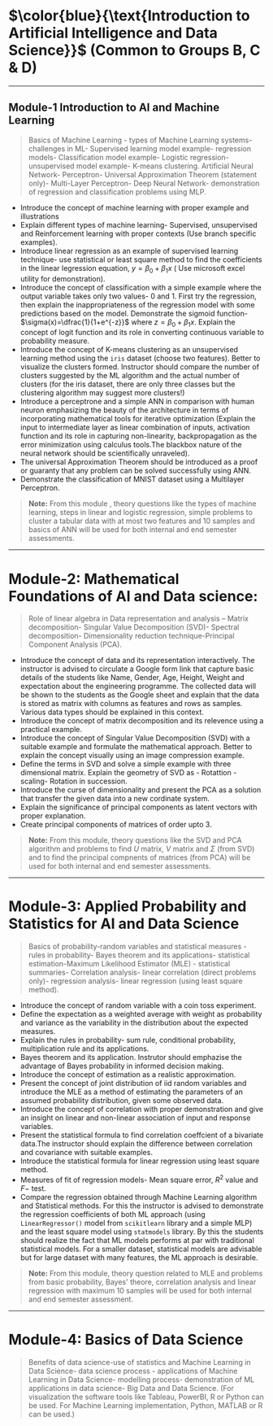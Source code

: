 # $\color{blue}{\text{Introduction to Artificial Intelligence and Data Science}}$ (Common to Groups B, C & D)

----
## Module-1 Introduction to AI and Machine Learning
>Basics of Machine Learning - types of Machine Learning systems-challenges in ML- Supervised learning model example- regression models- Classification model example- Logistic regression-unsupervised model example- K-means clustering. Artificial Neural Network- Perceptron- Universal Approximation Theorem (statement only)- Multi-Layer Perceptron- Deep Neural Network- demonstration of regression and classification problems using MLP.

- Introduce the concept of machine learning with proper example and illustrations
- Explain different types of machine learning- Supervised, unsupervised and Reinforcement learning with proper contexts (Use branch specific examples).
- Introduce linear regression as an example of supervised learning technique- use statistical or least square method to find the coefficients in the linear legression equation, $y=\beta_0+\beta_1 x$ ( Use microsoft excel utility for demonstration).
- Introduce the concept of classification with a simple example where the output variable takes only two values- $0$ and $1$. First try the regression, then explain the inappropriateness of the regression model with some predictions based on the model. Demonstrate the sigmoid function- $\sigma(x)=\dfrac{1}{1+e^{-z}}$ where $z=\beta_0+\beta_1 x$. Explain the concept of logit function and its role in converting continuous variable to probability measure.
- Introduce the concept of K-means clustering as an unsupervised learning method using the `iris` dataset (choose two features). Better to visualize the clusters formed. Instructor should compare the number of clusters suggested by the ML algorithm and the actual number of clusters (for the iris dataset, there are only three classes but the clustering algorithm may suggest more clusters!)
- Introduce a perceptrone and a simple ANN in comparison with human neuron emphasizing the beauty of the architecture in terms of incorporating mathematical tools for iterative optimization (Explain the input to intermediate layer as linear combination of inputs, activation function and its role in capturing non-linearity, backpropagation as the error minimization using calculus tools.The blackbox nature of the neural network should be scientifically unraveled).
- The universal Approximation Theorem should be introduced as a proof or guaranty that  any problem can be solved successfully using ANN.
- Demonstrate the classification of MNIST dataset using a Multilayer Perceptron.
>**Note:** From this module , theory questions like the types of machine learning, steps in linear and logistic regression, simple problems to cluster a tabular data  with at most two features and 10 samples and basics of ANN will be used for both internal and end semester assessments.
----

# Module-2: Mathematical Foundations of AI and Data science:

>Role of linear algebra in Data representation and analysis – Matrix decomposition- Singular Value Decomposition (SVD)- Spectral decomposition- Dimensionality reduction technique-Principal Component Analysis (PCA).

- Introduce the concept of data and its representation interactively. The instructor is advised to circulate a Google form link that capture basic details of the students like Name, Gender, Age, Height, Weight and expectation about the engineering programme. The collected data will be shown to the students as the Google sheet and explain that the data is stored as matrix with columns as features and rows as samples. Various data types should be explained in this context.
- Introduce the concept of matrix decomposition and its relevence using a practical example.
- Introduce the concept of Singular Value Decomposition (SVD) with a suitable example and formulate the mathematical approach. Better to explain the concept visually using an image compression example.
- Define the terms in SVD and solve a simple example with three dimensional matrix. Explain the geometry of SVD as - Rotattion - scaling- Rotation in succession.
- Introduce the curse of dimensionality and present the PCA as a solution that transfer the given data into a new cordinate system.
- Explain the significance of principal components as latent vectors with proper explanation.
- Create principal components of matrices of order upto 3.
>**Note:** From this module, theory questions like the SVD and PCA algorithm and problems to find $U$ matrix, $V$ matrix and $\Sigma$ (from SVD) and to find the principal compnents of matrices (from PCA) will be used for both internal and end semester assessments.
----

# Module-3: Applied Probability and Statistics for AI and Data Science
>Basics of probability-random variables and statistical measures - rules in probability- Bayes theorem and its applications- statistical estimation-Maximum Likelihood Estimator (MLE) - statistical summaries- Correlation analysis- linear correlation (direct problems only)- regression analysis- linear regression (using least square method).

- Introduce the concept of random variable with a coin toss experiment.
- Define the expectation as a weighted average with weight as probability and variance as the variability in the distribution about the expected measures.
- Explain the rules in probability- sum rule, conditional probability, multiplication rule and its applications.
- Bayes theorem and its application. Instrutor should emphazise the advantage of Bayes probability in informed decision making.
- Introduce the concept of estimation as a realistic approximation.
- Present the concept of joint distribution of iid random variables and introduce the MLE as a method of estimating the parameters of an assumed probability distribution, given some observed data.
- Introduce the concept of correlation with proper demonstration and give an insight on linear and non-linear association of input and response variables.
- Present the statistical formula to find correlation coeffcient of a bivariate data.The instructor should explain the difference between correlation and covariance with suitable examples.
- Introduce the statistical formula for linear regression using least square method.
- Measures of fit of regression models- Mean square error, $R^2$ value and $F-$ test.
- Compare the regression obtained through Machine Learning algorithm and Statistical methods. For this the instructor is advised to demonstrate the regression coefficients of both ML approach (using `LinearRegressor()` model from `scikitlearn` library  and a simple MLP) and the least square model using `statmodels` library. By this the students should realize the fact that ML models performs at par with traditional statistical models. For a smaller dataset, statistical models are advisable but for large dataset with many features, the ML approach is desirable.
>**Note:** From this module, theory question related to MLE and problems from basic probability, Bayes' theore, correlation analysis and  linear regression with maximum 10 samples will be used for both internal and end semester assessment.
---

# Module-4: Basics of Data Science
>Benefits of data science-use of statistics and Machine Learning in Data Science- data science process - applications of Machine Learning in Data Science- modelling process- demonstration of ML applications in data science- Big Data and Data Science. (For visualization the software tools like Tableau, PowerBI, R or Python can be used. For Machine Learning implementation, Python, MATLAB or R can be used.)



